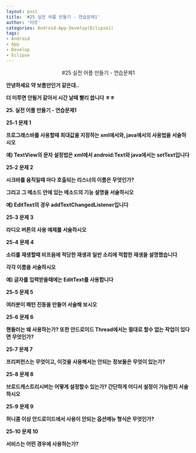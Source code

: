 ```yaml
---
layout: post
title: '#25 실전 어플 만들기 - 연습문제1'
author: '미르'
categories: Android-App-Develop(Eclipse1)
tags:
- Android
- App
- Develop
- Eclipse
---
```



<script> location.href='https://cafe.naver.com/develoid/365425' ; </script>

<p><center>#25 실전 어플 만들기 - 연습문제1<b></center></p><p>안녕하세요 약 보름만인거 같은대..</p><p>더 미루면 안될거 같아서 시간 날때 빨리 씁니다 ㅎㅎ</p><p><b>25. 실전 어플 만들기 - 연습문제1</b></p><p>25-1 문제 1</p><p>프로그래스바를 사용할때 최대값을 지정하는&nbsp;xml에서와, java에서의 사용법을 서술하시오</p><p>예) TextView의 문자 설정법은 xml에서 android:Text와 java에서는 setText입니다</p><p>25-2&nbsp;문제 2</p><p>시크바를 움직일때 마다 호출되는 리스너의 이름은 무엇인가?</p><p>그리고 그 메소드 안에 있는 메소드의 기능 설명을 서술하시오</p><p>예) EditText의 경우&nbsp;addTextChangedListener입니다</p><p>25-3&nbsp;문제&nbsp;3</p><p>라디오 버튼의 사용 예제를 서술하시오</p><p>25-4&nbsp;문제 4</p><p>소리를 재생할때 비프음에 적당한 재생과 일반 소리에 적합한 재생을 설명했습니다</p><p>각각 이름을 서술하시오</p><p>예) 글자를 입력받을때에는 EditText를 사용합니다</p><p>25-5&nbsp;문제 5</p><p>여러분이 패턴 진동을 만들어 서술해 보시오</p><p>25-6&nbsp;문제 6</p><p>핸들러는 왜 사용하는가? 또한 안드로이드 Thread에서는 절대로 할수 없는 작업이 있다면 무엇인가?</p><p>25-7&nbsp;문제 7</p><p>프리퍼런스는 무엇이고, 이것을 사용해서는 안되는 정보들은 무엇이 있는가?</p><p>25-8&nbsp;문제 8</p><p>브로드캐스트리시버는 어떻게 설정할수 있는가? 간단하게 어디서 설정이 가능한지 서술하시오</p><p>25-9&nbsp;문제 9</p><p>허니콤 이상 안드로이드에서 사용이 안되는 옵션메뉴 형식은 무엇인가?</p><p>25-10&nbsp;문제 10</p><p>서비스는 어떤 경우에 사용하는가?</p>
